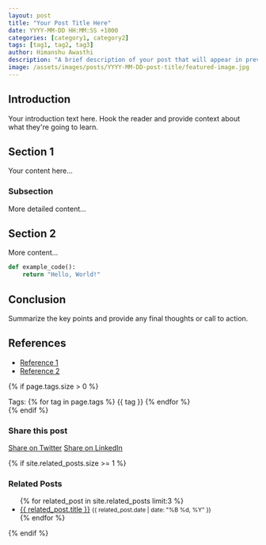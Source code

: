 ```yaml
---
layout: post
title: "Your Post Title Here"
date: YYYY-MM-DD HH:MM:SS +1000
categories: [category1, category2]
tags: [tag1, tag2, tag3]
author: Himanshu Awasthi
description: "A brief description of your post that will appear in previews and meta tags"
image: /assets/images/posts/YYYY-MM-DD-post-title/featured-image.jpg
---
```


<!-- Introduction - What are you going to talk about? -->

## Introduction

Your introduction text here. Hook the reader and provide context about what they're going to learn.

<!-- Main Content - Your actual content divided into sections -->

## Section 1

Your content here...

### Subsection

More detailed content...

## Section 2

More content...

<!-- Code examples if applicable -->

```python
def example_code():
    return "Hello, World!"
```

<!-- Conclusion - What did we learn? -->

## Conclusion

Summarize the key points and provide any final thoughts or call to action.

<!-- References if applicable -->

## References

- [Reference 1][1]
- [Reference 2][2]

[1]: https://example.com/reference1
[2]: https://example.com/reference2

<!-- Tags for better SEO and categorization -->
{% if page.tags.size > 0 %}
<div class="post-tags">
  Tags:
  {% for tag in page.tags %}
    <span class="tag">{{ tag }}</span>
  {% endfor %}
</div>
{% endif %}

<!-- Sharing section -->
<div class="share-post">
  <h3>Share this post</h3>
  <a href="https://twitter.com/intent/tweet?text={{ page.title }}&url={{ site.url }}{{ page.url }}" target="_blank">Share on Twitter</a>
  <a href="https://www.linkedin.com/shareArticle?mini=true&url={{ site.url }}{{ page.url }}&title={{ page.title }}" target="_blank">Share on LinkedIn</a>
</div>

<!-- Related posts section -->
{% if site.related_posts.size >= 1 %}
<div class="related-posts">
  <h3>Related Posts</h3>
  <ul>
  {% for related_post in site.related_posts limit:3 %}
    <li>
      <a href="{{ related_post.url }}">{{ related_post.title }}</a>
      <small>{{ related_post.date | date: "%B %d, %Y" }}</small>
    </li>
  {% endfor %}
  </ul>
</div>
{% endif %} 